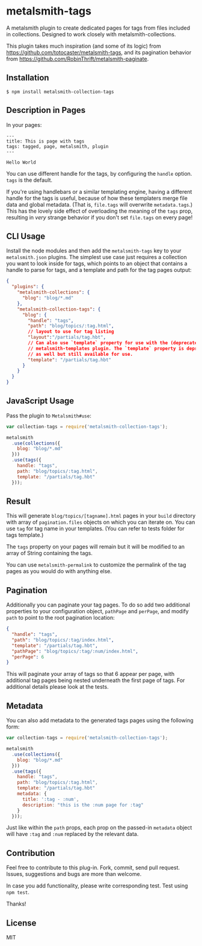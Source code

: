 # metalsmith-tags

  A metalsmith plugin to create dedicated pages for tags from files included in 
  collections. Designed to work closely with metalsmith-collections.

  This plugin takes much inspiration (and some of its logic) from 
  <https://github.com/totocaster/metalsmith-tags>, and its pagination behavior 
  from <https://github.com/RobinThrift/metalsmith-paginate>.

## Installation

    $ npm install metalsmith-collection-tags

## Description in Pages

  In your pages:

```
---
title: This is page with tags
tags: tagged, page, metalsmith, plugin
---

Hello World
```

  You can use different handle for the tags, by configuring the `handle` option. 
  `tags` is the default.

  If you're using handlebars or a similar templating engine, having a different 
  handle for the tags is useful, because of how these templaters merge file data
  and global metadata. (That is, `file.tags` will overwrite `metadata.tags`.) 
  This has the lovely side effect of overloading the meaning of the `tags` prop,
  resulting in *very* strange behavior if you don't set `file.tags` on every 
  page!

## CLI Usage

  Install the node modules and then add the `metalsmith-tags` key to your 
  `metalsmith.json` plugins. The simplest use case just requires a collection 
  you want to look inside for tags, which points to an object that contains a 
  handle to parse for tags, and a template and path for the tag pages output:

```json
{
  "plugins": {
    "metalsmith-collections": {
      "blog": "blog/*.md"
    },
    "metalsmith-collection-tags": {
      "blog": {
        "handle": "tags",
        "path": "blog/topics/:tag.html",
        // layout to use for tag listing
        "layout":"/partials/tag.hbt",
        // Can also use `template` property for use with the (deprecated)
        // metalsmith-templates plugin. The `template` property is deprecated here
        // as well but still available for use.
        "template": "/partials/tag.hbt"
      }
    }
  }
}
```

## JavaScript Usage

  Pass the plugin to `Metalsmith#use`:

```js
var collection-tags = require('metalsmith-collection-tags');

metalsmith
  .use(collections({
    blog: "blog/*.md"
  }))
  .use(tags({
    handle: "tags",
    path: "blog/topics/:tag.html",
    template: "/partials/tag.hbt"
  }));
```

## Result

  This will generate `blog/topics/[tagname].html` pages in your `build` 
  directory with array of `pagination.files` objects on which you can iterate 
  on. You can use `tag` for tag name in your templates. (You can refer to tests 
  folder for tags template.)

  The `tags` property on your pages will remain but it will be modified to an 
  array of String containing the tags.

  You can use `metalsmith-permalink` to customize the permalink of the tag 
  pages as you would do with anything else.

## Pagination

  Additionally you can paginate your tag pages.  To do so add two additional 
  properties to your configuration object, `pathPage` and `perPage`, and modify 
  `path` to point to the root pagination location:

```json
{
  "handle": "tags",
  "path": "blog/topics/:tag/index.html",
  "template": "/partials/tag.hbt",
  "pathPage": "blog/topics/:tag/:num/index.html",
  "perPage": 6
}
```

  This will paginate your array of tags so that 6 appear per page, with 
  additional tag pages being nested underneath the first page of tags. For 
  additional details please look at the tests.

## Metadata

  You can also add metadata to the generated tags pages using the following 
  form:

```js
var collection-tags = require('metalsmith-collection-tags');

metalsmith
  .use(collections({
    blog: "blog/*.md"
  }))
  .use(tags({
    handle: "tags",
    path: "blog/topics/:tag.html",
    template: "/partials/tag.hbt"
    metadata: {
      title: ':tag - :num',
      description: "this is the :num page for :tag"
    }
  }));
```

  Just like within the `path` props, each prop on the passed-in `metadata` 
  object will have `:tag` and `:num` replaced by the relevant data.

## Contribution

  Feel free to contribute to this plug-in. Fork, commit, send pull request.
  Issues, suggestions and bugs are more than welcome.

  In case you add functionality, please write corresponding test. Test using 
  `npm test`.

  Thanks!

## License

  MIT

